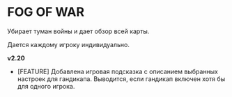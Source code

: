 # FOG OF WAR

Убирает туман войны и дает обзор всей карты.

Дается каждому игроку индивидуально.

**v2.20**

* [FEATURE] Добавлена игровая подсказка с описанием выбранных настроек для гандикапа. Выводится, если гандикап включен хотя бы для одного игрока.
